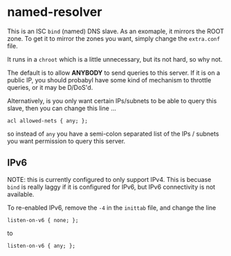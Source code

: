 # named-resolver

This is an ISC `bind` (named) DNS slave. As an exomaple, it mirrors the ROOT zone.
To get it to mirror the zones you want, simply change the `extra.conf` file.

It runs in a `chroot` which is a little unnecessary, but its not hard, so why not.

The default is to allow **ANYBODY** to send queries to this server. If it is on a
public IP, you should probabyl have some kind of mechanism to throttle queries, or it
may be D/DoS'd.

Alternatively, is you only want certain IPs/subnets to be able to query this slave, then
you can change this line ...

	acl allowed-nets { any; };

so instead of `any` you have a semi-colon separated list of the IPs / subnets you want permission
to query this server.


## IPv6 ##

NOTE: this is currently configured to only support IPv4. This is becuase `bind` is really laggy if
it is configured for IPv6, but IPv6 connectivity is not available.

To re-enabled IPv6, remove the `-4` in the `inittab` file, and change the line

	listen-on-v6 { none; };

to

	listen-on-v6 { any; };
